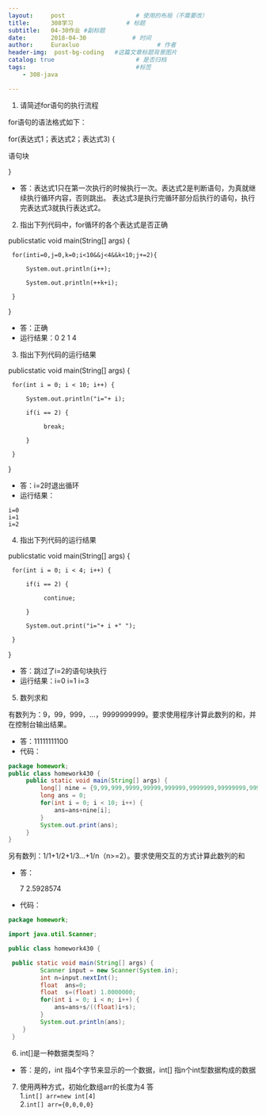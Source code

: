 ```yaml
---
layout:     post                    # 使用的布局（不需要改）
title:      308学习               # 标题 
subtitle:   04-30作业 #副标题
date:       2018-04-30             # 时间
author:     Euraxluo                      # 作者
header-img:  post-bg-coding   #这篇文章标题背景图片
catalog: true                       # 是否归档
tags:                               #标签
    - 308-java

---
```


1. 请简述for语句的执行流程

for语句的语法格式如下：

for(表达式1；表达式2；表达式3) {

   语句块

}

+ 答：表达式1只在第一次执行的时候执行一次。表达式2是判断语句，为真就继续执行循环内容，否则跳出。 表达式3是执行完循环部分后执行的语句，执行完表达式3就执行表达式2。 


2. 指出下列代码中，for循环的各个表达式是否正确

 publicstatic void main(String[] args) {

     for(inti=0,j=0,k=0;i<10&&j<4&&k<10;j+=2){
    
         System.out.println(i++);
    
         System.out.println(++k+i);
    
     }

 }

+ 答：正确
+ 运行结果：0 2 1 4

3. 指出下列代码的运行结果

 publicstatic void main(String[] args) {

     for(int i = 0; i < 10; i++) {
    
         System.out.println("i="+ i);
    
         if(i == 2) {
    
              break;
    
         }
    
     }

 }

+ 答：i=2时退出循环
+ 运行结果：

```
i=0
i=1
i=2
```

4. 指出下列代码的运行结果

 publicstatic void main(String[] args) {

     for(int i = 0; i < 4; i++) {
    
         if(i == 2) {
    
              continue;
    
         }
    
         System.out.print("i="+ i +" ");
    
     } 

 }

+ 答：跳过了i=2的语句块执行
+ 运行结果：i=0 i=1 i=3 

5. 数列求和

有数列为：9，99，999，...，9999999999。要求使用程序计算此数列的和，并在控制台输出结果。
+ 答：11111111100
+ 代码：
```java
package homework;
public class homework430 {
	 public static void main(String[] args) {
		 long[] nine = {9,99,999,9999,99999,999999,9999999,99999999,999999999,9999999999L};
		 long ans = 0;
	     for(int i = 0; i < 10; i++) {
	    	 ans=ans+nine[i];
	     }
         System.out.print(ans);
	 }
}
```

另有数列：1/1+1/2+1/3…+1/n（n>=2）。要求使用交互的方式计算此数列的和
+ 答：

  7
  2.5928574

+ 代码：

```java
package homework;

import java.util.Scanner;

public class homework430 {

 public static void main(String[] args) {
		 Scanner input = new Scanner(System.in);
		 int n=input.nextInt();
		 float  ans=0;
		 float  s=(float) 1.0000000;
	     for(int i = 0; i < n; i++) {
	    	 ans=ans+s/((float)i+s);
	     }
	     System.out.println(ans);  
 	}
 }
```

6. int[]是一种数据类型吗？
+ 答：是的，int 指4个字节来显示的一个数据，int[] 指n个int型数据构成的数据

7. 使用两种方式，初始化数组arr的长度为4
    答	
      1.`int[] arr=new int[4]`	
    2.`int[] arr={0,0,0,0}`